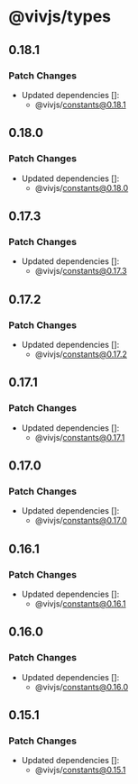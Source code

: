 # @vivjs/types

## 0.18.1

### Patch Changes

- Updated dependencies []:
  - @vivjs/constants@0.18.1

## 0.18.0

### Patch Changes

- Updated dependencies []:
  - @vivjs/constants@0.18.0

## 0.17.3

### Patch Changes

- Updated dependencies []:
  - @vivjs/constants@0.17.3

## 0.17.2

### Patch Changes

- Updated dependencies []:
  - @vivjs/constants@0.17.2

## 0.17.1

### Patch Changes

- Updated dependencies []:
  - @vivjs/constants@0.17.1

## 0.17.0

### Patch Changes

- Updated dependencies []:
  - @vivjs/constants@0.17.0

## 0.16.1

### Patch Changes

- Updated dependencies []:
  - @vivjs/constants@0.16.1

## 0.16.0

### Patch Changes

- Updated dependencies []:
  - @vivjs/constants@0.16.0

## 0.15.1

### Patch Changes

- Updated dependencies []:
  - @vivjs/constants@0.15.1
